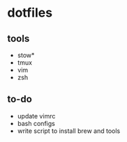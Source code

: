 # dotfiles

## tools
* stow\*
* tmux
* vim
* zsh

## to-do
* update vimrc
* bash configs
* write script to install brew and tools
